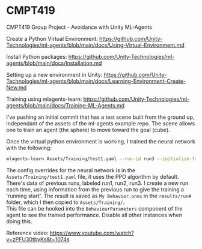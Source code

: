 # CMPT419

CMPT419 Group Project - Avoidance with Unity ML-Agents

Create a Python Virtual Environment:
https://github.com/Unity-Technologies/ml-agents/blob/main/docs/Using-Virtual-Environment.md

Install Python packages:
https://github.com/Unity-Technologies/ml-agents/blob/main/docs/Installation.md

Setting up a new environment in Unity:
https://github.com/Unity-Technologies/ml-agents/blob/main/docs/Learning-Environment-Create-New.md

Training using mlagents-learn:
https://github.com/Unity-Technologies/ml-agents/blob/main/docs/Training-ML-Agents.md


I've pushing an initial commit that has a test scene built from the ground up, independant of the assets of the ml-agents example repo.
The scene allows one to train an agent (the sphere) to move toward the goal (cube).

Once the virtual python environment is working, I trained the neural network with the following:

```sh
mlagents-learn Assets/Training/test1.yaml --run-id run3 --initialize-from=run2
```

The config overrides for the neural network is in the `Assets/Training/test1.yaml` file, it uses the PPO algorithm by default.
There's data of previous runs, labeled run1, run2, run3.  I create a new run each time, using information from the previous run to give the training a 'running start'.
The result is saved as `My Behavior.onnx` in the `results/run#` folder, which I then copied to `Assets/Training/`.  
This file can be hooked into the `BehaviourParameters` component of the agent to see the trained performance. Disable all other instances when doing this.

Reference video: https://www.youtube.com/watch?v=zPFU30tbyKs&t=1074s
